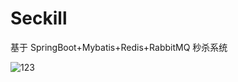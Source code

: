 # Seckill
基于 SpringBoot+Mybatis+Redis+RabbitMQ 秒杀系统  


![123](https://github.com/hfbin/Seckill/blob/v2.0/img/1.png?raw=true)
